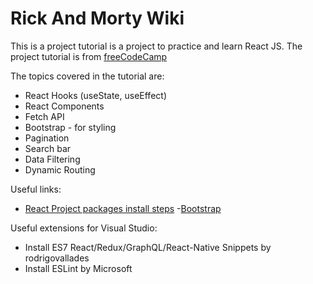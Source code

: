 # Rick And Morty Wiki
This is a project tutorial is a project to practice and learn React JS. The project tutorial is from [freeCodeCamp](https://www.freecodecamp.org/news/react-js-project-build-a-rick-and-morty-character-wiki/)

The topics covered in the tutorial are:
- React Hooks (useState, useEffect)
- React Components
- Fetch API
- Bootstrap - for styling
- Pagination
- Search bar
- Data Filtering
- Dynamic Routing

Useful links:
- [React Project packages install steps](https://github.com/JoyShaheb/React-Projects/tree/main/Level-1/rick-morty-wiki)
-[Bootstrap](https://getbootstrap.com/docs/5.2/getting-started/introduction/)

Useful extensions for Visual Studio:
- Install ES7 React/Redux/GraphQL/React-Native Snippets by rodrigovallades
- Install ESLint by Microsoft
